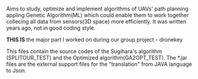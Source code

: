 Aims to study, optimize and implement algorithms of UAVs' path planning appling Genetic Algorithm(ML) which could enable them to work together collecing all data from sensors(3D space) more efficiently. It was written years ago, not in good coding style.

**THIS IS** the major part I worked on during our group project - dronekey

This files contain the source codes of the Sugihara's algorithm (SPLITOUR_TEST) and the Optimized algorithm(GA2OPT_TEST).
The *.jar files are the external support files for the "translation" from JAVA language to Json. 
